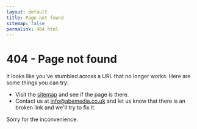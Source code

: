 ```yaml
---
layout: default
title: Page not found
sitemap: false
permalink: 404.html
---
```

# 404 - Page not found

It looks like you've stumbled across a URL that no longer works. Here are some things you can try:

- Visit the [sitemap](/sitemap) and see if the page is there.
- Contact us at info@abemedia.co.uk and let us know that there is an broken link and we'll try to fix it.

Sorry for the inconvenience.